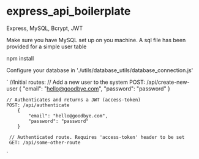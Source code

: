 # express_api_boilerplate
Express, MySQL, Bcrypt, JWT


Make sure you have MySQL set up on you machine. A sql file has been provided for a simple user table


npm install


Configure your database in './utils/database_utils/database_connection.js' 

`
//Initial routes:
    // Add a new user to the system
    POST: /api/create-new-user
        {
            "email": "hello@goodbye.com",
            "password": "password"
        }
        
    // Authenticates and returns a JWT (access-token)
    POST: /api/authenticate
        {
            "email": "hello@goodbye.com",
            "password": "password"
        }
        
     // Authenticated route. Requires 'access-token' header to be set   
     GET: /api/some-other-route
`
